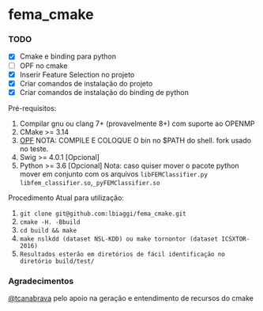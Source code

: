 # fema_cmake

### TODO
- [X] Cmake e binding para python
- [ ] OPF no cmake
- [X] Inserir Feature Selection no projeto
- [X] Criar comandos de instalação do projeto
- [X] Criar comandos de instalação do binding de python

Pré-requisitos:
1. Compilar gnu ou clang  7+ (provavelmente 8+) com suporte ao OPENMP
2. CMake >= 3.14
3. [OPF](https://github.com/lbiaggi/LibOPF) NOTA: COMPILE E COLOQUE O bin no $PATH do shell. fork usado no teste.
3. Swig >= 4.0.1 [Opcional]
4. Python >= 3.6 [Opcional]
Nota: caso quiser mover o pacote python mover em conjunto com os arquivos `libFEMClassifier.py` `libfem_classifier.so`,`_pyFEMClassifier.so `

Procedimento Atual para utilização:

1. `git clone git@github.com:lbiaggi/fema_cmake.git`
2. `cmake -H. -Bbuild`
3. `cd build && make`
3. `make nslkdd (dataset NSL-KDD) ou make tornontor (dataset ICSXTOR-2016)`
4. `Resultados esterão em diretórios de fácil identificação no diretório build/test/`





### Agradecimentos
[@tcanabrava](https://github.com/tcanabrava) pelo apoio na geração e entendimento de recursos do cmake

